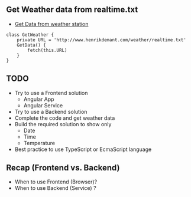## Get Weather data from realtime.txt

- [Get Data from weather station](http://www.henrikdemant.com/weather/realtime.txt)

```
class GetWeather {
    private URL = 'http://www.henrikdemant.com/weather/realtime.txt'
    GetData() {
        fetch(this.URL)
    }
}
```

## TODO

- Try to use a Frontend solution
  - Angular App
  - Angular Service
- Try to use a Backend solution
- Complete the code and get weather data 
- Build the required solution to show only
  - Date 
  - Time
  - Temperature 
- Best practice to use TypeScript or EcmaScript language


## Recap (Frontend vs. Backend)

- When to use Frontend (Browser)? 
- When to use Backend (Service) ?










